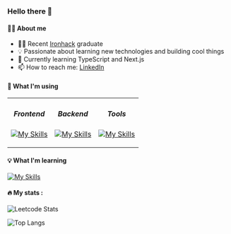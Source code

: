 ### Hello there 👋

#### 🧑‍💻 About me

- 👨‍🎓 Recent [Ironhack](https://www.ironhack.com/uk/en/web-development/remote) graduate
- 💡 Passionate about learning new technologies and building cool things
- 🌱 Currently learning TypeScript and Next.js
- 📫 How to reach me: [LinkedIn](https://www.linkedin.com/in/imason5/)

#### 🔧 What I'm using

<table border="0">
  <tr>
    <td align="center" valign="top" style="border: none;">

##### Frontend

<div align="center">

[![My Skills](https://skillicons.dev/icons?i=html,css,javascript,react,bootstrap,&perline=3)](https://skillicons.dev)

</div>
</td>
<td align="center" valign="top" style="border: none;">

##### Backend

<div align="center">

[![My Skills](https://skillicons.dev/icons?i=nodejs,express,mongodb,&perline=3)](https://skillicons.dev)

</div>
</td>
<td align="center" valign="top" style="border: none;">

##### Tools

<div align="center">

[![My Skills](https://skillicons.dev/icons?i=git,github,vscode,figma,postman,&perline=3)](https://skillicons.dev)

</div>
</td>
  </tr>
</table>

#### 💡 What I'm learning

[![My Skills](https://skillicons.dev/icons?i=typescript,tailwind,next,&perline=3)](https://skillicons.dev)

#### 🔥 My stats :

![Leetcode Stats](https://leetcard.jacoblin.cool/imason5)

![Top Langs](https://github-readme-stats.vercel.app/api/top-langs/?username=imason5&layout=compact)
